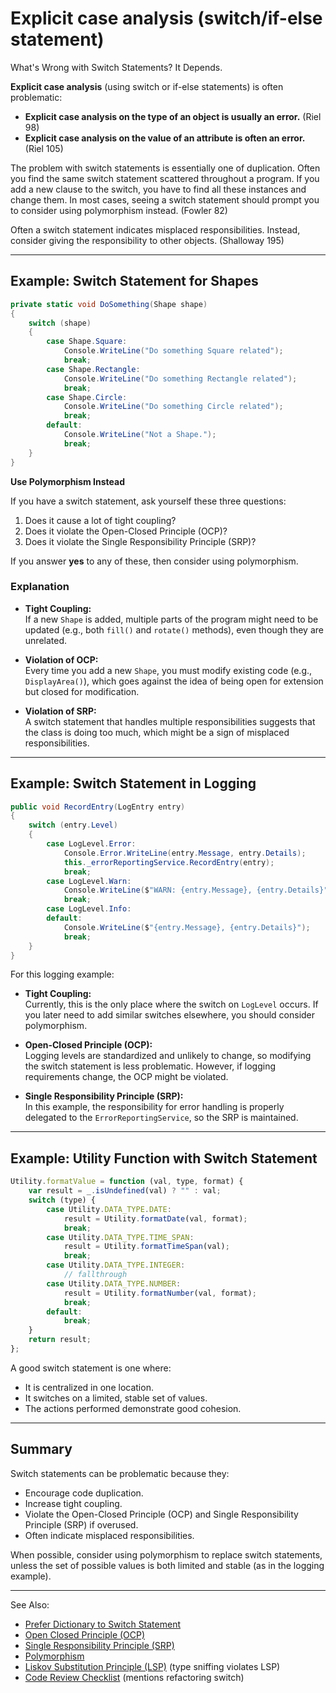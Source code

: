 # Explicit case analysis (switch/if-else statement)

What's Wrong with Switch Statements? It Depends.

**Explicit case analysis** (using switch or if-else statements) is often problematic:

- **Explicit case analysis on the type of an object is usually an error.** (Riel 98)
- **Explicit case analysis on the value of an attribute is often an error.** (Riel 105)

The problem with switch statements is essentially one of duplication. Often you find the same switch statement scattered throughout a program. If you add a new clause to the switch, you have to find all these instances and change them. In most cases, seeing a switch statement should prompt you to consider using polymorphism instead. (Fowler 82)

Often a switch statement indicates misplaced responsibilities. Instead, consider giving the responsibility to other objects. (Shalloway 195)

---

## Example: Switch Statement for Shapes

```C#
private static void DoSomething(Shape shape)
{
    switch (shape)
    {
        case Shape.Square:
            Console.WriteLine("Do something Square related");
            break;
        case Shape.Rectangle:
            Console.WriteLine("Do something Rectangle related");
            break;
        case Shape.Circle:
            Console.WriteLine("Do something Circle related");
            break;
        default:
            Console.WriteLine("Not a Shape.");
            break;
    }
}
```

**Use Polymorphism Instead**

If you have a switch statement, ask yourself these three questions:
1. Does it cause a lot of tight coupling?
2. Does it violate the Open-Closed Principle (OCP)?
3. Does it violate the Single Responsibility Principle (SRP)?

If you answer **yes** to any of these, then consider using polymorphism.

### Explanation

- **Tight Coupling:**  
  If a new `Shape` is added, multiple parts of the program might need to be updated (e.g., both `fill()` and `rotate()` methods), even though they are unrelated.

- **Violation of OCP:**  
  Every time you add a new `Shape`, you must modify existing code (e.g., `DisplayArea()`), which goes against the idea of being open for extension but closed for modification.

- **Violation of SRP:**  
  A switch statement that handles multiple responsibilities suggests that the class is doing too much, which might be a sign of misplaced responsibilities.

---

## Example: Switch Statement in Logging

```C#
public void RecordEntry(LogEntry entry)
{
    switch (entry.Level)
    {
        case LogLevel.Error:
            Console.Error.WriteLine(entry.Message, entry.Details);
            this._errorReportingService.RecordEntry(entry);
            break;
        case LogLevel.Warn:
            Console.WriteLine($"WARN: {entry.Message}, {entry.Details}");
            break;
        case LogLevel.Info:
        default:
            Console.WriteLine($"{entry.Message}, {entry.Details}");
            break;
    }
}
```

For this logging example:
- **Tight Coupling:**  
  Currently, this is the only place where the switch on `LogLevel` occurs. If you later need to add similar switches elsewhere, you should consider polymorphism.

- **Open-Closed Principle (OCP):**  
  Logging levels are standardized and unlikely to change, so modifying the switch statement is less problematic. However, if logging requirements change, the OCP might be violated.

- **Single Responsibility Principle (SRP):**  
  In this example, the responsibility for error handling is properly delegated to the `ErrorReportingService`, so the SRP is maintained.

---

## Example: Utility Function with Switch Statement

```javascript
Utility.formatValue = function (val, type, format) {
    var result = _.isUndefined(val) ? "" : val;
    switch (type) {
        case Utility.DATA_TYPE.DATE:
            result = Utility.formatDate(val, format);
            break;
        case Utility.DATA_TYPE.TIME_SPAN:
            result = Utility.formatTimeSpan(val);
            break;
        case Utility.DATA_TYPE.INTEGER:
            // fallthrough
        case Utility.DATA_TYPE.NUMBER:
            result = Utility.formatNumber(val, format);
            break;
        default:
            break;
    }
    return result;
};
```

A good switch statement is one where:
- It is centralized in one location.
- It switches on a limited, stable set of values.
- The actions performed demonstrate good cohesion.

---

## Summary

Switch statements can be problematic because they:
- Encourage code duplication.
- Increase tight coupling.
- Violate the Open-Closed Principle (OCP) and Single Responsibility Principle (SRP) if overused.
- Often indicate misplaced responsibilities.

When possible, consider using polymorphism to replace switch statements, unless the set of possible values is both limited and stable (as in the logging example).

---
See Also:
- [Prefer Dictionary to Switch Statement](Prefer-Dictionary-over-Switch-Statement.md)
- [Open Closed Principle (OCP)](Open-Closed-Principle-OCP.md)
- [Single Responsibility Principle (SRP)](Single-Responsibility-Principle-SRP.md)
- [Polymorphism](Polymorphism.md)
- [Liskov Substitution Principle (LSP)](Liskov-Substitution-Principle-LSP.md) (type sniffing violates LSP)
- [Code Review Checklist](Code-Review-Checklist.md) (mentions refactoring switch)